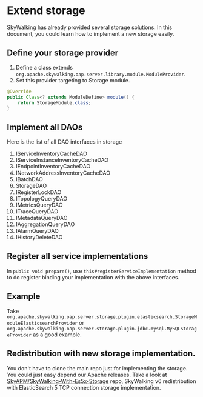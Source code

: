 # Extend storage
SkyWalking has already provided several storage solutions. In this document, you could 
learn how to implement a new storage easily. 

## Define your storage provider
1. Define a class extends `org.apache.skywalking.oap.server.library.module.ModuleProvider`.
2. Set this provider targeting to Storage module.
```java
@Override 
public Class<? extends ModuleDefine> module() {
    return StorageModule.class;
}
```

## Implement all DAOs
Here is the list of all DAO interfaces in storage
1. IServiceInventoryCacheDAO
1. IServiceInstanceInventoryCacheDAO
1. IEndpointInventoryCacheDAO
1. INetworkAddressInventoryCacheDAO
1. IBatchDAO
1. StorageDAO
1. IRegisterLockDAO
1. ITopologyQueryDAO
1. IMetricsQueryDAO
1. ITraceQueryDAO
1. IMetadataQueryDAO
1. IAggregationQueryDAO
1. IAlarmQueryDAO
1. IHistoryDeleteDAO

## Register all service implementations
In `public void prepare()`, use `this#registerServiceImplementation` method to do register binding your implementation with the above interfaces.

## Example
Take `org.apache.skywalking.oap.server.storage.plugin.elasticsearch.StorageModuleElasticsearchProvider` 
or `org.apache.skywalking.oap.server.storage.plugin.jdbc.mysql.MySQLStorageProvider`  as a good example.

## Redistribution with new storage implementation.
You don't have to clone the main repo just for implementing the storage. You could just easy depend our Apache releases.
Take a look at [SkyAPM/SkyWalking-With-Es5x-Storage](https://github.com/SkyAPM/SkyWalking-With-Es5x-Storage) repo, SkyWalking v6 redistribution with ElasticSearch 5 TCP connection storage implementation.
